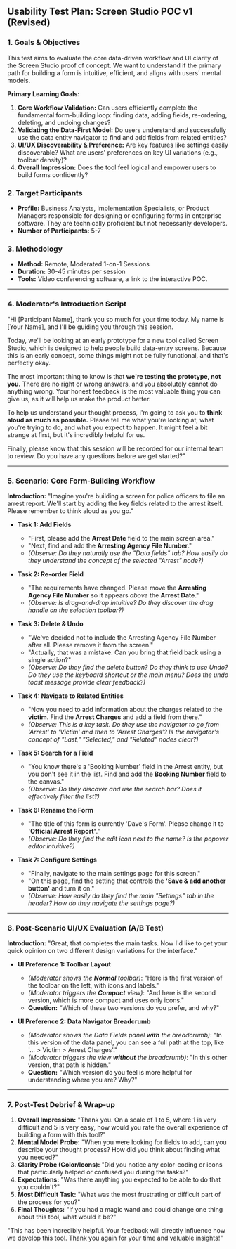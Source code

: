 ## **Usability Test Plan: Screen Studio POC v1 (Revised)**

### 1. Goals & Objectives

This test aims to evaluate the core data-driven workflow and UI clarity of the Screen Studio proof of concept. We want to understand if the primary path for building a form is intuitive, efficient, and aligns with users' mental models.

**Primary Learning Goals:**

1.  **Core Workflow Validation:** Can users efficiently complete the fundamental form-building loop: finding data, adding fields, re-ordering, deleting, and undoing changes?
2.  **Validating the Data-First Model:** Do users understand and successfully use the data entity navigator to find and add fields from related entities?
3.  **UI/UX Discoverability & Preference:** Are key features like settings easily discoverable? What are users' preferences on key UI variations (e.g., toolbar density)?
4.  **Overall Impression:** Does the tool feel logical and empower users to build forms confidently?

### 2. Target Participants

*   **Profile:** Business Analysts, Implementation Specialists, or Product Managers responsible for designing or configuring forms in enterprise software. They are technically proficient but not necessarily developers.
*   **Number of Participants:** 5-7

### 3. Methodology

*   **Method:** Remote, Moderated 1-on-1 Sessions
*   **Duration:** 30-45 minutes per session
*   **Tools:** Video conferencing software, a link to the interactive POC.

---

### 4. Moderator's Introduction Script

"Hi [Participant Name], thank you so much for your time today. My name is [Your Name], and I'll be guiding you through this session.

Today, we'll be looking at an early prototype for a new tool called Screen Studio, which is designed to help people build data-entry screens. Because this is an early concept, some things might not be fully functional, and that's perfectly okay.

The most important thing to know is that **we're testing the prototype, not you.** There are no right or wrong answers, and you absolutely cannot do anything wrong. Your honest feedback is the most valuable thing you can give us, as it will help us make the product better.

To help us understand your thought process, I'm going to ask you to **think aloud as much as possible.** Please tell me what you're looking at, what you're trying to do, and what you expect to happen. It might feel a bit strange at first, but it's incredibly helpful for us.

Finally, please know that this session will be recorded for our internal team to review. Do you have any questions before we get started?"

---

### 5. Scenario: Core Form-Building Workflow

**Introduction:** "Imagine you're building a screen for police officers to file an arrest report. We'll start by adding the key fields related to the arrest itself. Please remember to think aloud as you go."

*   **Task 1: Add Fields**
    *   "First, please add the **Arrest Date** field to the main screen area."
    *   "Next, find and add the **Arresting Agency File Number**."
    *   *(Observe: Do they naturally use the "Data fields" tab? How easily do they understand the concept of the selected "Arrest" node?)*

*   **Task 2: Re-order Field**
    *   "The requirements have changed. Please move the **Arresting Agency File Number** so it appears *above* the **Arrest Date**."
    *   *(Observe: Is drag-and-drop intuitive? Do they discover the drag handle on the selection toolbar?)*

*   **Task 3: Delete & Undo**
    *   "We've decided not to include the Arresting Agency File Number after all. Please remove it from the screen."
    *   "Actually, that was a mistake. Can you bring that field back using a single action?"
    *   *(Observe: Do they find the delete button? Do they think to use Undo? Do they use the keyboard shortcut or the main menu? Does the undo toast message provide clear feedback?)*

*   **Task 4: Navigate to Related Entities**
    *   "Now you need to add information about the charges related to the **victim**. Find the **Arrest Charges** and add a field from there."
    *   *(Observe: This is a key task. Do they use the navigator to go from 'Arrest' to 'Victim' and then to 'Arrest Charges'? Is the navigator's concept of "Last," "Selected," and "Related" nodes clear?)*

*   **Task 5: Search for a Field**
    *   "You know there's a 'Booking Number' field in the Arrest entity, but you don't see it in the list. Find and add the **Booking Number** field to the canvas."
    *   *(Observe: Do they discover and use the search bar? Does it effectively filter the list?)*

*   **Task 6: Rename the Form**
    *   "The title of this form is currently 'Dave's Form'. Please change it to **'Official Arrest Report'**."
    *   *(Observe: Do they find the edit icon next to the name? Is the popover editor intuitive?)*

*   **Task 7: Configure Settings**
    *   "Finally, navigate to the main settings page for this screen."
    *   "On this page, find the setting that controls the **'Save & add another button'** and turn it on."
    *   *(Observe: How easily do they find the main "Settings" tab in the header? How do they navigate the settings page?)*

---

### 6. Post-Scenario UI/UX Evaluation (A/B Test)

**Introduction:** "Great, that completes the main tasks. Now I'd like to get your quick opinion on two different design variations for the interface."

*   **UI Preference 1: Toolbar Layout**
    *   *(Moderator shows the **Normal** toolbar)*: "Here is the first version of the toolbar on the left, with icons and labels."
    *   *(Moderator triggers the **Compact** view)*: "And here is the second version, which is more compact and uses only icons."
    *   **Question:** "Which of these two versions do you prefer, and why?"

*   **UI Preference 2: Data Navigator Breadcrumb**
    *   *(Moderator shows the Data Fields panel **with** the breadcrumb)*: "In this version of the data panel, you can see a full path at the top, like '... > Victim > Arrest Charges'."
    *   *(Moderator triggers the view **without** the breadcrumb)*: "In this other version, that path is hidden."
    *   **Question:** "Which version do you feel is more helpful for understanding where you are? Why?"

---

### 7. Post-Test Debrief & Wrap-up

1.  **Overall Impression:** "Thank you. On a scale of 1 to 5, where 1 is very difficult and 5 is very easy, how would you rate the overall experience of building a form with this tool?"
2.  **Mental Model Probe:** "When you were looking for fields to add, can you describe your thought process? How did you think about finding what you needed?"
3.  **Clarity Probe (Color/Icons):** "Did you notice any color-coding or icons that particularly helped or confused you during the tasks?"
4.  **Expectations:** "Was there anything you expected to be able to do that you couldn't?"
5.  **Most Difficult Task:** "What was the most frustrating or difficult part of the process for you?"
6.  **Final Thoughts:** "If you had a magic wand and could change one thing about this tool, what would it be?"

"This has been incredibly helpful. Your feedback will directly influence how we develop this tool. Thank you again for your time and valuable insights!"